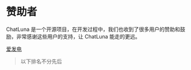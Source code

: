 <script setup>
import { VPTeamMembers, VPTeamPageSection, VPSponsors } from 'vitepress/theme'

const thinks = [

    {
        img: "https://q1.qlogo.cn/g?b=qq&nk=766949709&s=0",
        name: "EF台风",
        url: "#EF台风",
    },
    {
        img: "https://q1.qlogo.cn/g?b=qq&nk=2371124484&s=0",
        name: "TR0MX",
        url: "#TR0MX",
    },
    {
        img: "https://q1.qlogo.cn/g?b=qq&nk=52473342&s=0",
        name: "僵尸尸",
        url: "#僵尸尸",
    },
    {
        img: "https://q1.qlogo.cn/g?b=qq&nk=3373167460&s=0",
        name: "Nawyjx",
        url: "#Nawyjx",
    },
    {
        img: "https://q1.qlogo.cn/g?b=qq&nk=3283406743&s=0",
        name: "Ling",
        url: "#Ling",
    },
    {
        img: "https://q1.qlogo.cn/g?b=qq&nk=1919892171&s=0",
        name: "上学",
        url: "#上学",
    },
    {
        img: "https://q1.qlogo.cn/g?b=qq&nk=503753255&s=0",
        name: "飞@^O^",
        url: "#飞@^O^",
    },
    {
        img: "https://pic1.afdiancdn.com/user/979158d0e7d211ec95c152540025c377/avatar/d5573d81cfda4cc36f4cda19a264b02c_w640_h640_s16.jpeg?imageView2/1/w/120/h/120",
        name: "LingLambda",
        url: "#LingLambda",
    },
    {
        img: "https://pic1.afdiancdn.com/user/6d4a910c147211f0b46752540025c377/avatar/ed7e4e22ca3fb115b38b3821b67e1316_w1080_h561_s79.jpeg?imageView2/1/w/120/h/120",
        name: "不爱电用户_CQAX",
        url: "#不爱电用户_CQAX",
    },
    {
        img: "https://pic1.afdiancdn.com/user/8e969caa21fb11ed882552540025c377/avatar/521ff1ff9ce371778c3edcb2d374bc2f_w1440_h1440_s130.jpeg?imageView2/1/w/120/h/120",
        name: "Cook Sleep",
        url: "#Cook Sleep",
    },
    {
        name: "ffmpeg",
        url: "#ffmpeg",
        img: "https://pic1.afdiancdn.com/user/e09d2c8c082a11efaf7e5254001e7c00/avatar/708e1356e53a647823e760a5a9611658_w500_h500_s67.jpeg?imageView2/1/w/120/h/120",
    },

    {
        img: "https://pic1.afdiancdn.com/user/6cec4d5aaf5611eda22e52540025c377/avatar/142700cc6b59c77aac5ee7490b0cc036_w1080_h1080_s43.jpeg?imageView2/1/w/120/h/120",
        name: "Mirage",
        url: "#Mirage"
    },
     {
        img: "https://pic1.afdiancdn.com/default/avatar/avatar-orange.png?imageView2/1/w/120/h/120",
        name: "来自夜航星",
        url: "#来自夜航星",
    },
    {
        img: "https://pic1.afdiancdn.com/user/6d4c567450d811eca3c852540025c377/avatar/fae1ec9c8ef86d6d2b34eec959cb23dc_w640_h640_s39.jpg?imageView2/1/w/120/h/120",
        name: "RikoNeko",
        url: "#RikoNeko",
    },
    {
        img: "https://pic1.afdiancdn.com/default/avatar/avatar-blue.png?imageView2/1/w/120/h/120",
        name: "Cloudwind.♨",
        url: "#Cloudwind.♨",
    },
    {
        img: "https://pic1.afdiancdn.com/default/avatar/avatar-purple.png?imageView2/1/w/120/h/120",
        name:"爱发电用户_GPsK",
        url: "#爱发电用户_GPsK"
    },
    {
     img: "https://pic1.afdiancdn.com/default/avatar/avatar-purple.png?imageView2/1/w/120/h/120",
     name:"爱发电用户_2ad12",
     url: "#爱发电用户_2ad12"   
    }

]; 
</script>

# 赞助者

ChatLuna 是一个开源项目，在开发过程中，我们也收到了很多用户的赞助和鼓励，非常感谢这些用户的支持，让 ChatLuna 能走的更远。

[爱发电](https://afdian.com/a/dingyi222666)

> 以下排名不分先后

<sponsors :data="thinks" />
